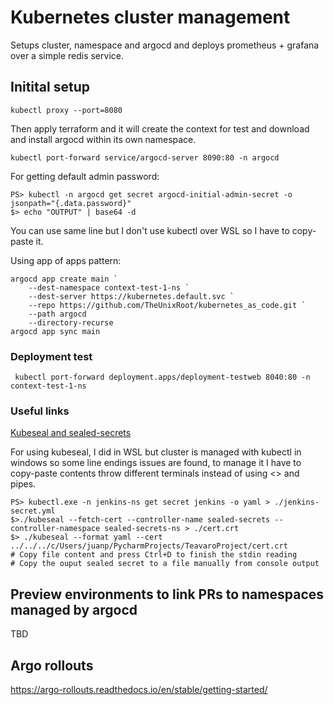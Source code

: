 # Kubernetes cluster management

Setups cluster, namespace and argocd and deploys prometheus + grafana over a simple redis service.

## Initital setup
```commandline
kubectl proxy --port=8080
```
Then apply terraform and it will create the context for test and download and install argocd within its own namespace.
```commandline
kubectl port-forward service/argocd-server 8090:80 -n argocd
```

For getting default admin password:
```commandline
PS> kubectl -n argocd get secret argocd-initial-admin-secret -o jsonpath="{.data.password}"
$> echo "OUTPUT" | base64 -d
```
You can use same line but I don't use kubectl over WSL so I have to copy-paste it.

Using app of apps pattern:
```commandline
argocd app create main `
    --dest-namespace context-test-1-ns `
    --dest-server https://kubernetes.default.svc `
    --repo https://github.com/TheUnixRoot/kubernetes_as_code.git `
    --path argocd
    --directory-recurse
argocd app sync main
```

### Deployment test
```commandline
 kubectl port-forward deployment.apps/deployment-testweb 8040:80 -n context-test-1-ns
```


### Useful links
[Kubeseal and sealed-secrets](https://medium.com/@abdullah.devops.91/how-to-use-sealed-secrets-in-kubernetes-b6c69c84d1c2)

For using kubeseal, I did in WSL but cluster is managed with kubectl in windows so some line endings issues are found, to manage it I have to copy-paste contents throw different terminals instead of using <> and pipes.

```commandline
PS> kubectl.exe -n jenkins-ns get secret jenkins -o yaml > ./jenkins-secret.yml
$>./kubeseal --fetch-cert --controller-name sealed-secrets --controller-namespace sealed-secrets-ns > ./cert.crt
$> ./kubeseal --format yaml --cert ../../../c/Users/juanp/PycharmProjects/TeavaroProject/cert.crt
# Copy file content and press Ctrl+D to finish the stdin reading
# Copy the ouput sealed secret to a file manually from console output
```

## Preview environments to link PRs to namespaces managed by argocd
TBD

## Argo rollouts
https://argo-rollouts.readthedocs.io/en/stable/getting-started/

